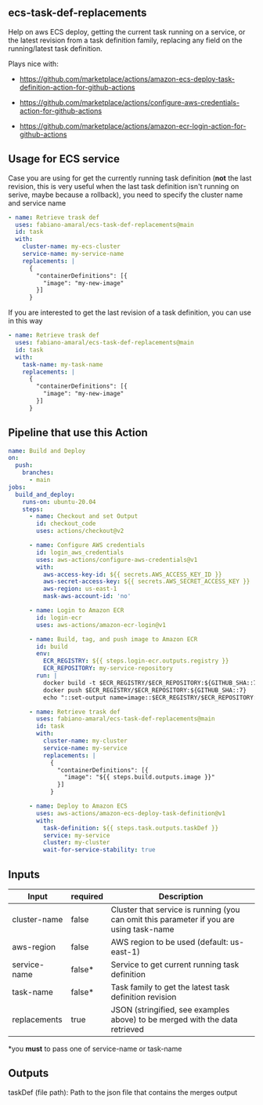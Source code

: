 ## ecs-task-def-replacements

Help on aws ECS deploy, getting the current task running on a service, or the latest revision from a task definition family, replacing any field on the running/latest task definition.

Plays nice with:

- https://github.com/marketplace/actions/amazon-ecs-deploy-task-definition-action-for-github-actions

- https://github.com/marketplace/actions/configure-aws-credentials-action-for-github-actions

- https://github.com/marketplace/actions/amazon-ecr-login-action-for-github-actions

## Usage for ECS service

Case you are using for get the currently running task definition (**not** the last revision, this is very useful when the last task definition isn't running on serive, maybe because a rollback), you need to specify the cluster name and service name

```yml
- name: Retrieve trask def
  uses: fabiano-amaral/ecs-task-def-replacements@main
  id: task
  with:
    cluster-name: my-ecs-cluster
    service-name: my-service-name
    replacements: |
      {
        "containerDefinitions": [{
          "image": "my-new-image"
        }]
      }
```

If you are interested to get the last revision of a task definition, you can use in this way

```yml
- name: Retrieve trask def
  uses: fabiano-amaral/ecs-task-def-replacements@main
  id: task
  with:
    task-name: my-task-name
    replacements: |
      {
        "containerDefinitions": [{
          "image": "my-new-image"
        }]
      }
```

## Pipeline that use this Action

```yml
name: Build and Deploy
on:
  push:
    branches:
      - main
jobs:
  build_and_deploy:
    runs-on: ubuntu-20.04
    steps:
      - name: Checkout and set Output
        id: checkout_code
        uses: actions/checkout@v2

      - name: Configure AWS credentials
        id: login_aws_credentials
        uses: aws-actions/configure-aws-credentials@v1
        with:
          aws-access-key-id: ${{ secrets.AWS_ACCESS_KEY_ID }}
          aws-secret-access-key: ${{ secrets.AWS_SECRET_ACCESS_KEY }}
          aws-region: us-east-1
          mask-aws-account-id: 'no'

      - name: Login to Amazon ECR
        id: login-ecr
        uses: aws-actions/amazon-ecr-login@v1

      - name: Build, tag, and push image to Amazon ECR
        id: build
        env:
          ECR_REGISTRY: ${{ steps.login-ecr.outputs.registry }}
          ECR_REPOSITORY: my-service-repository
        run: |
          docker build -t $ECR_REGISTRY/$ECR_REPOSITORY:${GITHUB_SHA::7} .
          docker push $ECR_REGISTRY/$ECR_REPOSITORY:${GITHUB_SHA::7}
          echo "::set-output name=image::$ECR_REGISTRY/$ECR_REPOSITORY:${GITHUB_SHA::7}"

      - name: Retrieve trask def
        uses: fabiano-amaral/ecs-task-def-replacements@main
        id: task
        with:
          cluster-name: my-cluster
          service-name: my-service
          replacements: |
            {
              "containerDefinitions": [{
                "image": "${{ steps.build.outputs.image }}"
              }]
            }

      - name: Deploy to Amazon ECS
        uses: aws-actions/amazon-ecs-deploy-task-definition@v1
        with:
          task-definition: ${{ steps.task.outputs.taskDef }}
          service: my-service
          cluster: my-cluster
          wait-for-service-stability: true
```
## Inputs

|Input|required|Description|
|---|---|---|
|cluster-name|false|Cluster that service is running (you can omit this parameter if you are using task-name|
|aws-region|false|AWS region to be used (default: us-east-1)|
|service-name|false*|Service to get current running task definition|
|task-name|false*|Task family to get the latest task definition revision|
|replacements|true|JSON (stringified, see examples above) to be merged with the data retrieved|

*you **must** to pass one of service-name or task-name

## Outputs

taskDef (file path): Path to the json file that contains the merges output